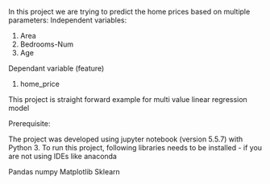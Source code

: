 In this project we are trying to predict the home prices based on multiple parameters:
Independent variables:
1.	Area
2.	Bedrooms-Num
3.	Age

Dependant variable (feature)
1.	home_price

This project is straight forward example for multi value linear regression model


Prerequisite:

The project was developed using jupyter notebook (version 5.5.7) with Python 3.
To run this project, following libraries needs to be installed - if you are not using IDEs like anaconda

Pandas
numpy
Matplotlib
Sklearn
